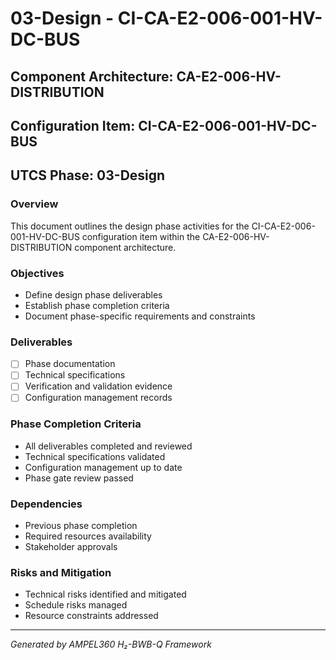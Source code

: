 # 03-Design - CI-CA-E2-006-001-HV-DC-BUS

## Component Architecture: CA-E2-006-HV-DISTRIBUTION
## Configuration Item: CI-CA-E2-006-001-HV-DC-BUS
## UTCS Phase: 03-Design

### Overview
This document outlines the design phase activities for the CI-CA-E2-006-001-HV-DC-BUS configuration item within the CA-E2-006-HV-DISTRIBUTION component architecture.

### Objectives
- Define design phase deliverables
- Establish phase completion criteria
- Document phase-specific requirements and constraints

### Deliverables
- [ ] Phase documentation
- [ ] Technical specifications
- [ ] Verification and validation evidence
- [ ] Configuration management records

### Phase Completion Criteria
- All deliverables completed and reviewed
- Technical specifications validated
- Configuration management up to date
- Phase gate review passed

### Dependencies
- Previous phase completion
- Required resources availability
- Stakeholder approvals

### Risks and Mitigation
- Technical risks identified and mitigated
- Schedule risks managed
- Resource constraints addressed

---
*Generated by AMPEL360 H₂-BWB-Q Framework*
